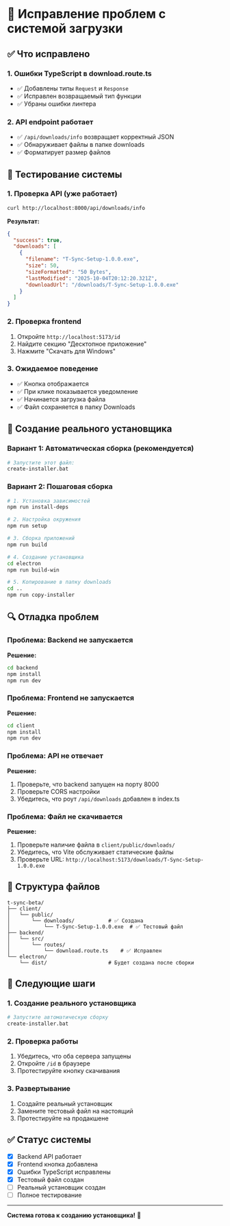 # 🔧 Исправление проблем с системой загрузки

## ✅ Что исправлено

### 1. Ошибки TypeScript в download.route.ts
- ✅ Добавлены типы `Request` и `Response`
- ✅ Исправлен возвращаемый тип функции
- ✅ Убраны ошибки линтера

### 2. API endpoint работает
- ✅ `/api/downloads/info` возвращает корректный JSON
- ✅ Обнаруживает файлы в папке downloads
- ✅ Форматирует размер файлов

## 🧪 Тестирование системы

### 1. Проверка API (уже работает)
```bash
curl http://localhost:8000/api/downloads/info
```

**Результат:**
```json
{
  "success": true,
  "downloads": [
    {
      "filename": "T-Sync-Setup-1.0.0.exe",
      "size": 50,
      "sizeFormatted": "50 Bytes",
      "lastModified": "2025-10-04T20:12:20.321Z",
      "downloadUrl": "/downloads/T-Sync-Setup-1.0.0.exe"
    }
  ]
}
```

### 2. Проверка frontend
1. Откройте `http://localhost:5173/id`
2. Найдите секцию "Десктопное приложение"
3. Нажмите "Скачать для Windows"

### 3. Ожидаемое поведение
- ✅ Кнопка отображается
- ✅ При клике показывается уведомление
- ✅ Начинается загрузка файла
- ✅ Файл сохраняется в папку Downloads

## 🚀 Создание реального установщика

### Вариант 1: Автоматическая сборка (рекомендуется)
```bash
# Запустите этот файл:
create-installer.bat
```

### Вариант 2: Пошаговая сборка
```bash
# 1. Установка зависимостей
npm run install-deps

# 2. Настройка окружения
npm run setup

# 3. Сборка приложений
npm run build

# 4. Создание установщика
cd electron
npm run build-win

# 5. Копирование в папку downloads
cd ..
npm run copy-installer
```

## 🔍 Отладка проблем

### Проблема: Backend не запускается
**Решение:**
```bash
cd backend
npm install
npm run dev
```

### Проблема: Frontend не запускается
**Решение:**
```bash
cd client
npm install
npm run dev
```

### Проблема: API не отвечает
**Решение:**
1. Проверьте, что backend запущен на порту 8000
2. Проверьте CORS настройки
3. Убедитесь, что роут `/api/downloads` добавлен в index.ts

### Проблема: Файл не скачивается
**Решение:**
1. Проверьте наличие файла в `client/public/downloads/`
2. Убедитесь, что Vite обслуживает статические файлы
3. Проверьте URL: `http://localhost:5173/downloads/T-Sync-Setup-1.0.0.exe`

## 📁 Структура файлов

```
t-sync-beta/
├── client/
│   └── public/
│       └── downloads/           # ✅ Создана
│           └── T-Sync-Setup-1.0.0.exe  # ✅ Тестовый файл
├── backend/
│   └── src/
│       └── routes/
│           └── download.route.ts    # ✅ Исправлен
└── electron/
    └── dist/                    # Будет создана после сборки
```

## 🎯 Следующие шаги

### 1. Создание реального установщика
```bash
# Запустите автоматическую сборку
create-installer.bat
```

### 2. Проверка работы
1. Убедитесь, что оба сервера запущены
2. Откройте `/id` в браузере
3. Протестируйте кнопку скачивания

### 3. Развертывание
1. Создайте реальный установщик
2. Замените тестовый файл на настоящий
3. Протестируйте на продакшене

## ✅ Статус системы

- [x] Backend API работает
- [x] Frontend кнопка добавлена
- [x] Ошибки TypeScript исправлены
- [x] Тестовый файл создан
- [ ] Реальный установщик создан
- [ ] Полное тестирование

---

**Система готова к созданию установщика!** 🎉
